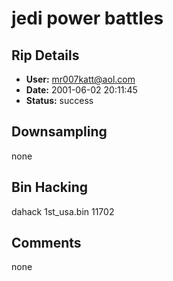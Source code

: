 # jedi power battles

## Rip Details

- **User:** mr007katt@aol.com
- **Date:** 2001-06-02 20:11:45
- **Status:** success

## Downsampling

none

## Bin Hacking

dahack 1st_usa.bin 11702

## Comments

none

